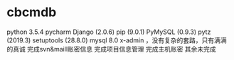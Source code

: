 # cbcmdb
python 3.5.4
pycharm
Django (2.0.6)
pip (9.0.1)
PyMySQL (0.9.3)
pytz (2019.3)
setuptools (28.8.0)
mysql 8.0
x-admin
，没有复杂的套路，只有满满的真诚
完成svn&maill账密信息
完成项目信息管理
完成主机账密
其余未完成
